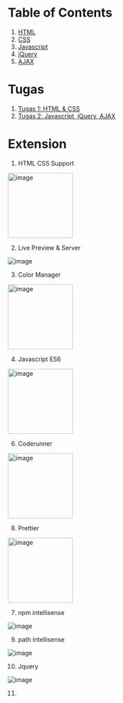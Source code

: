 # Table of Contents

1. [HTML](01_html/materi.md#praktikum-pemrograman-web-1-html)
2. [CSS](02_css/materi.md#praktikum-pemrograman-web-2-css)
3. [Javascript](03_Javascript/materi.md#praktikum-pemrograman-web-3-javascript)
4. [jQuery](04_JQuery/materi.md#praktikum-pemrograman-web-4-jquery)
5. [AJAX](05_AJAX/materi.md#praktikum-pemrograman-web-5-ajax)

# Tugas

1. [Tugas 1: HTML & CSS](02_css/tugas.md)
2. [Tugas 2: Javascript, jQuery, AJAX](04_AJAX/tugas.md)

# Extension

1. HTML CSS Support

<img height="150" width="auto" alt="image" src="https://github.com/user-attachments/assets/80952e04-4731-4fc7-a8e2-854142879bcf" />

2. Live Preview & Server

![image](https://github.com/user-attachments/assets/0a4adcdc-ba46-4db9-8788-62d7dd6acbd3)

3. Color Manager

<img  height="150" width="auto" alt="image" src="https://github.com/user-attachments/assets/ac3fffeb-d52b-446e-b4a1-779c9558adf3" />

4. Javascript ES6

<img  height="150" width="auto" alt="image" src="https://github.com/user-attachments/assets/dd9115e2-d402-4190-8850-1088886fb9c7" />

6.  Coderunner

<img  height="150" width="auto" alt="image" src="https://github.com/user-attachments/assets/2d209f78-f5d2-4647-873f-41ed5fc9b8c3" />

8. Prettier

<img height="150" width="auto" alt="image" src="https://github.com/user-attachments/assets/b1607e2d-2830-45e5-b6a9-3b3b73b1f061" />

7. npm intellisense

![image](https://github.com/user-attachments/assets/60a8ac63-c163-40ac-b6d8-bcad5859462f)

9. path intellisense

![image](https://github.com/user-attachments/assets/9f70d6a1-795e-4868-bfff-a0f3d8cb5166)

10. Jquery

![image](https://github.com/user-attachments/assets/b1960a26-ea31-46a4-a89f-5454b83cd39f)

11.
